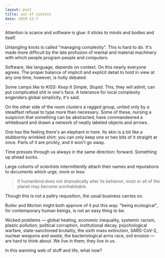 ```yaml
---
layout: post
title: out of context
date: 2019-12-7
---
```


Attention is scarce and software is glue: it sticks to minds and bodies and itself.

Untangling knots is called "managing complexity". This is hard to do. It's made more difficult by the late profusion of mental and material machinery with which people program people and computers.

Software, like language, depends on context. On this nearly everyone agrees. The proper balance of implicit and explicit detail to hold in view at any one time, however, is hotly debated.

Some camps like to KISS: *Keep It Simple, Stupid*. This, they will admit, can put complicated shit in one's face. A tolerance for local complexity engenders global simplicity, it's said.

On the other side of the room clusters a ragged group, united only by a steadfast refusal to type more than necessary. Some of these, nursing a suspicion that something can be abstracted, have commandeered a whiteboard and drawn a network of neatly labeled objects and arrows.

One has the feeling there's an elephant in here. Its skin is a bit like a stubbornly wrinkled shirt: you can only keep one or two bits of it straight at once. Parts of it are prickly, and it won't go away.

Time presses through us always in the same direction: forward. Something up ahead sucks.

Large cohorts of scientists intermittently attach their names and reputations to documents which urge, more or less:

> If humankind does not dramatically alter its behavior, most or all of the planet may become uninhabitable.

Though this is not a paltry requisition, the usual business carries on.

Butler and Morton might both approve of it put this way: "being ecological", for contemporary human beings, is not an easy thing to be.

Wicked problems &mdash; global heating, economic inequality, systemic racism, plastic pollution, political corruption, institutional decay, psychological warfare, state-sanctioned brutality, the sixth mass extinction, SARS-CoV-2, nuclear weapons and waste, the bacteriological arms race, soil erosion &mdash; are hard to think about. We live in them; they live in us.

In this warming web of stuff and life, what now?

